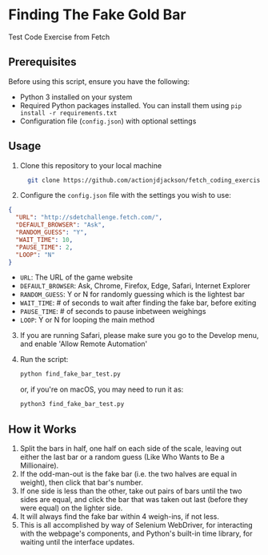 # Finding The Fake Gold Bar

Test Code Exercise from Fetch

## Prerequisites

Before using this script, ensure you have the following:

- Python 3 installed on your system
- Required Python packages installed. You can install them using `pip install -r requirements.txt`
- Configuration file (`config.json`) with optional settings

## Usage

1. Clone this repository to your local machine
    ```bash
      git clone https://github.com/actionjdjackson/fetch_coding_exercise
    ```
2. Configure the `config.json` file with the settings you wish to use:
  ```json
  {
    "URL": "http://sdetchallenge.fetch.com/",
    "DEFAULT_BROWSER": "Ask",
    "RANDOM_GUESS": "Y",
    "WAIT_TIME": 10,
    "PAUSE_TIME": 2,
    "LOOP": "N"
  }
  ```
  - `URL`: The URL of the game website
  - `DEFAULT_BROWSER`: Ask, Chrome, Firefox, Edge, Safari, Internet Explorer
  - `RANDOM_GUESS`: Y or N for randomly guessing which is the lightest bar
  - `WAIT_TIME`: # of seconds to wait after finding the fake bar, before exiting
  - `PAUSE_TIME`: # of seconds to pause inbetween weighings
  - `LOOP`: Y or N for looping the main method

3. If you are running Safari, please make sure you go to the Develop menu, and enable 'Allow Remote Automation'

4. Run the script:
    ```bash
    python find_fake_bar_test.py
    ```
    or, if you're on macOS, you may need to run it as:
    ```zsh
    python3 find_fake_bar_test.py
    ```
## How it Works

1. Split the bars in half, one half on each side of the scale, leaving out
    either the last bar or a random guess (Like Who Wants to Be a Millionaire).
2. If the odd-man-out is the fake bar (i.e. the two halves are equal in weight),
    then click that bar's number.
3. If one side is less than the other, take out pairs of bars until the two
    sides are equal, and click the bar that was taken out last (before they were
    equal) on the lighter side.
4. It will always find the fake bar within 4 weigh-ins, if not less.
5. This is all accomplished by way of Selenium WebDriver, for interacting with
    the webpage's components, and Python's built-in time library, for waiting
    until the interface updates.

